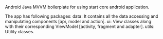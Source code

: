 Android Java MVVM boilerplate for using start core android application.

The app has following packages:
data: It contains all the data accessing and manipulating components [api, model and action].
ui: View classes along with their corresponding ViewModel [activity, fragment and adapter].
utils: Utility classes.

